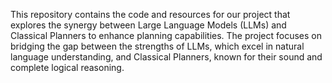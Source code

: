 This repository contains the code and resources for our project that explores the synergy between Large Language Models (LLMs) and Classical Planners to enhance planning capabilities. The project focuses on bridging the gap between the strengths of LLMs, which excel in natural language understanding, and Classical Planners, known for their sound and complete logical reasoning.

